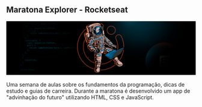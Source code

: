 ## Maratona Explorer - Rocketseat

![Banner Maratona Explorere](./src/github-banner.png)

Uma semana de aulas sobre os fundamentos da programação, dicas de estudo e guias de carreira. Durante a maratona é desenvolvido um app de "advinhação do futuro" utilizando HTML, CSS e JavaScript.
